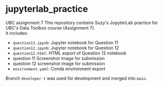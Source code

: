 # jupyterlab_practice
UBC assignment 7
This repository contains Suzy's JupyterLab practice for UBC's Data Toolbox course (Assignment 7).  
It includes:

- `question11.ipynb`: Jupyter notebook for Question 11  
- `question12.ipynb`: Jupyter notebook for Question 12  
- `question12.html`: HTML export of Question 12 notebook  
- question 11 Screenshot image for submission
- question 12 screenshot image for submission
- `environment.yaml`: Conda environment export

Branch `developer-1` was used for development and merged into `main`.

